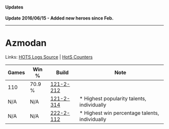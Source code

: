 #### Updates

**Update 2016/06/15 - Added new heroes since Feb.**

***

# Azmodan

Links: [HOTS Logs Source](https://www.hotslogs.com/Sitewide/HeroDetails?Hero=Azmodan) | [HotS Counters](http://hotscounters.com/#/hero/Azmodan)

Games  | Win %  | Build     | Note
-----  | -----  | -----     | ----
110    | 70.9 % | [121-2-212](http://www.heroesfire.com/hots/talent-calculator/azmodan#gnMq) | 
N/A    | N/A    | [121-2-314](http://www.heroesfire.com/hots/talent-calculator/azmodan#gnOQ) | * Highest popularity talents, individually
N/A    | N/A    | [222-2-112](http://www.heroesfire.com/hots/talent-calculator/azmodan#kdwW) | * Highest win percentage talents, individually
